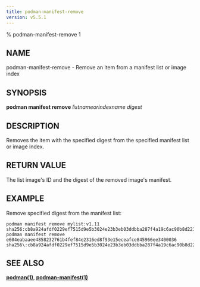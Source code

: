 ```yaml
---
title: podman-manifest-remove
version: v5.5.1
---
```


% podman-manifest-remove 1

## NAME
podman\-manifest\-remove - Remove an item from a manifest list or image index

## SYNOPSIS
**podman manifest remove** *listnameorindexname* *digest*

## DESCRIPTION
Removes the item with the specified digest from the specified manifest list or image index.

## RETURN VALUE
The list image's ID and the digest of the removed image's manifest.

## EXAMPLE

Remove specified digest from the manifest list:
```
podman manifest remove mylist:v1.11 sha256:cb8a924afdf0229ef7515d9e5b3024e23b3eb03ddbba287f4a19c6ac90b8d221
podman manifest remove e604eabaaee4858232761b4fef84e2316ed8f93e15eceafce845966ee3400036 sha256\:cb8a924afdf0229ef7515d9e5b3024e23b3eb03ddbba287f4a19c6ac90b8d221
```

## SEE ALSO
**[podman(1)](podman.1.md)**, **[podman-manifest(1)](podman-manifest.1.md)**
